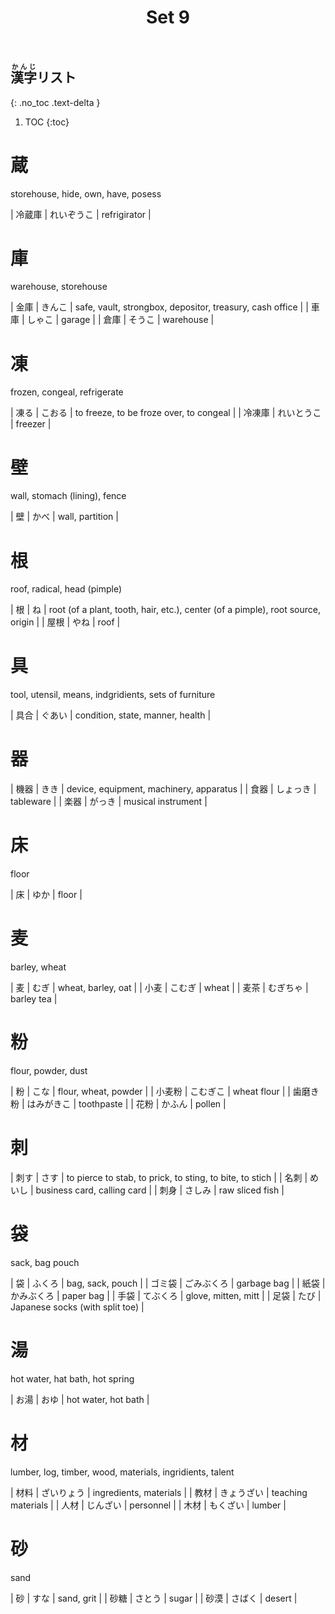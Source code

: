 ﻿---
layout: default
title: Set 9
parent: N3 Kanji List
grand_parent: <ruby>字<rt>かんじ</rt></ruby> Kanji
nav_order: 9
---

## <ruby>漢字<rt>かんじ</rt></ruby>リスト
{: .no_toc .text-delta }

1. TOC
{:toc}

# 蔵
storehouse, hide, own, have, posess

| 冷蔵庫 | れいぞうこ | refrigirator |

# 庫
warehouse, storehouse

| 金庫 | きんこ | safe, vault, strongbox, depositor, treasury, cash office |
| 車庫 | しゃこ | garage                                                   |
| 倉庫 | そうこ | warehouse                                                |

# 凍
frozen, congeal, refrigerate

| 凍る   | こおる     | to freeze, to be froze over, to congeal |
| 冷凍庫 | れいとうこ | freezer                                 |

# 壁
wall, stomach (lining), fence

| 壁  | かべ | wall, partition |

# 根
roof, radical, head (pimple)

| 根   | ね   | root (of a plant, tooth, hair, etc.), center (of a pimple), root source, origin |
| 屋根 | やね | roof                                                                            |

# 具
tool, utensil, means, indgridients, sets of furniture

| 具合 | ぐあい | condition, state, manner, health |

# 器

| 機器 | きき     | device, equipment, machinery, apparatus |
| 食器 | しょっき | tableware                               |
| 楽器 | がっき   | musical instrument                      |

# 床
floor

| 床  | ゆか | floor |

# 麦
barley, wheat

| 麦   | むぎ     | wheat, barley, oat |
| 小麦 | こむぎ   | wheat              |
| 麦茶 | むぎちゃ | barley tea         |

# 粉
flour, powder, dust

| 粉       | こな       | flour, wheat, powder |
| 小麦粉   | こむぎこ   | wheat flour          |
| 歯磨き粉 | はみがきこ | toothpaste           |
| 花粉     | かふん     | pollen               |

# 刺

| 刺す | さす   | to pierce to stab, to prick, to sting, to bite, to stich |
| 名刺 | めいし | business card, calling card                              |
| 刺身 | さしみ | raw sliced fish                                          |

# 袋
sack, bag pouch

| 袋     | ふくろ     | bag, sack, pouch                |
| ゴミ袋 | ごみぶくろ | garbage bag                     |
| 紙袋   | かみぶくろ | paper bag                       |
| 手袋   | てぶくろ   | glove, mitten, mitt             |
| 足袋   | たび       | Japanese socks (with split toe) |

# 湯
hot water, hat bath, hot spring

| お湯 | おゆ | hot water, hot bath |

# 材
lumber, log, timber, wood, materials, ingridients, talent

| 材料 | ざいりょう | ingredients, materials |
| 教材 | きょうざい | teaching materials     |
| 人材 | じんざい   | personnel              |
| 木材 | もくざい   | lumber                 |

# 砂
sand

| 砂   | すな   | sand, grit |
| 砂糖 | さとう | sugar      |
| 砂漠 | さばく | desert     |